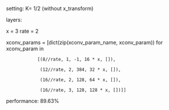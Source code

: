 setting: K= 1/2 (without x_transform)

layers:

x = 3
rate = 2

xconv_params = [dict(zip(xconv_param_name, xconv_param)) for xconv_param in

                [(8//rate, 1, -1, 16 * x, []),

                 (12//rate, 2, 384, 32 * x, []),

                 (16//rate, 2, 128, 64 * x, []),

                 (16//rate, 3, 128, 128 * x, [])]]


performance: 89.63%
